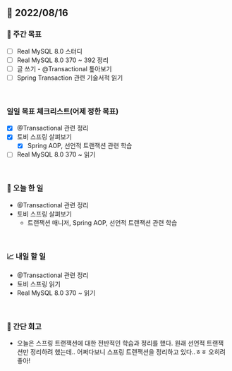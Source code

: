## 📅 2022/08/16


### 👏 주간 목표

- [ ] Real MySQL 8.0 스터디
- [ ] Real MySQL 8.0 370 ~ 392 정리
- [ ] 글 쓰기 - @Transactional 톺아보기
- [ ] Spring Transaction 관련 기술서적 읽기

<br/>

### 일일 목표 체크리스트(어제 정한 목표)

- [x] @Transactional 관련 정리
- [x] 토비 스프링 살펴보기
  - [x] Spring AOP, 선언적 트랜잭션 관련 학습
- [ ] Real MySQL 8.0 370 ~ 읽기

<br/>

### 💯 오늘 한 일

- @Transactional 관련 정리
- 토비 스프링 살펴보기
  - 트랜잭션 매니저, Spring AOP, 선언적 트랜잭션 관련 학습

<br/>

### 📈 내일 할 일

- @Transactional 관련 정리
- 토비 스프링 읽기
- Real MySQL 8.0 370 ~ 읽기

<br/>

### 🤔 간단 회고
 
- 오늘은 스프링 트랜잭션에 대한 전반적인 학습과 정리를 했다. 원래 선언적 트랜잭션만 정리하려 했는데..
어쩌다보니 스프링 트랜잭션을 정리하고 있다..ㅎㅎ 오히려 좋아!
